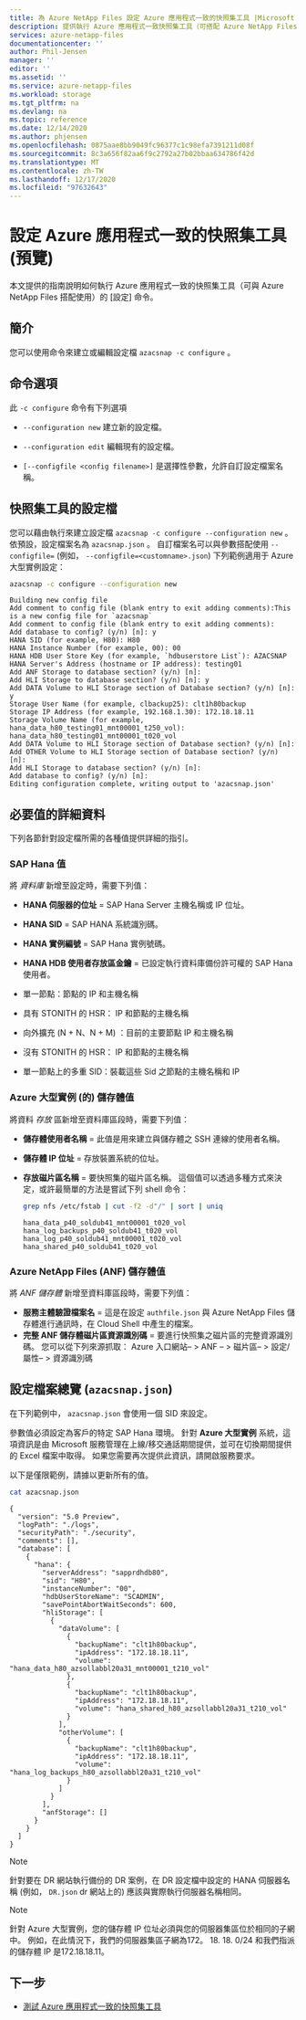 ```yaml
---
title: 為 Azure NetApp Files 設定 Azure 應用程式一致的快照集工具 |Microsoft Docs
description: 提供執行 Azure 應用程式一致快照集工具（可搭配 Azure NetApp Files 使用）的 [設定] 命令的指南。
services: azure-netapp-files
documentationcenter: ''
author: Phil-Jensen
manager: ''
editor: ''
ms.assetid: ''
ms.service: azure-netapp-files
ms.workload: storage
ms.tgt_pltfrm: na
ms.devlang: na
ms.topic: reference
ms.date: 12/14/2020
ms.author: phjensen
ms.openlocfilehash: 0875aae8bb9049fc96377c1c98efa7391211d08f
ms.sourcegitcommit: 8c3a656f82aa6f9c2792a27b02bbaa634786f42d
ms.translationtype: MT
ms.contentlocale: zh-TW
ms.lasthandoff: 12/17/2020
ms.locfileid: "97632643"
---
```

# <a name="configure-azure-application-consistent-snapshot-tool-preview"></a>設定 Azure 應用程式一致的快照集工具 (預覽) 

本文提供的指南說明如何執行 Azure 應用程式一致的快照集工具（可與 Azure NetApp Files 搭配使用）的 [設定] 命令。

## <a name="introduction"></a>簡介

您可以使用命令來建立或編輯設定檔 `azacsnap -c configure` 。

## <a name="command-options"></a>命令選項

此 `-c configure` 命令有下列選項

- `--configuration new` 建立新的設定檔。

- `--configuration edit` 編輯現有的設定檔。

- `[--configfile <config filename>]` 是選擇性參數，允許自訂設定檔案名稱。

## <a name="configuration-file-for-snapshot-tools"></a>快照集工具的設定檔

您可以藉由執行來建立設定檔 `azacsnap -c configure --configuration new` 。  依預設，設定檔案名為 `azacsnap.json` 。  自訂檔案名可以與參數搭配使用 `--configfile=` (例如， `--configfile=<customname>.json`) 下列範例適用于 Azure 大型實例設定：

```bash
azacsnap -c configure --configuration new
```

```output
Building new config file
Add comment to config file (blank entry to exit adding comments):This is a new config file for `azacsnap`
Add comment to config file (blank entry to exit adding comments):
Add database to config? (y/n) [n]: y
HANA SID (for example, H80): H80
HANA Instance Number (for example, 00): 00
HANA HDB User Store Key (for example, `hdbuserstore List`): AZACSNAP
HANA Server's Address (hostname or IP address): testing01
Add ANF Storage to database section? (y/n) [n]:
Add HLI Storage to database section? (y/n) [n]: y
Add DATA Volume to HLI Storage section of Database section? (y/n) [n]: y
Storage User Name (for example, clbackup25): clt1h80backup
Storage IP Address (for example, 192.168.1.30): 172.18.18.11
Storage Volume Name (for example, hana_data_h80_testing01_mnt00001_t250_vol): hana_data_h80_testing01_mnt00001_t020_vol
Add DATA Volume to HLI Storage section of Database section? (y/n) [n]:
Add OTHER Volume to HLI Storage section of Database section? (y/n) [n]:
Add HLI Storage to database section? (y/n) [n]:
Add database to config? (y/n) [n]:
Editing configuration complete, writing output to 'azacsnap.json'
```

## <a name="details-of-required-values"></a>必要值的詳細資料

下列各節針對設定檔所需的各種值提供詳細的指引。

### <a name="sap-hana-values"></a>SAP Hana 值

將 *資料庫* 新增至設定時，需要下列值：

- **HANA 伺服器的位址** = SAP Hana Server 主機名稱或 IP 位址。
- **HANA SID** = SAP HANA 系統識別碼。
- **HANA 實例編號** = SAP Hana 實例號碼。
- **HANA HDB 使用者存放區金鑰** = 已設定執行資料庫備份許可權的 SAP Hana 使用者。

- 單一節點：節點的 IP 和主機名稱
- 具有 STONITH 的 HSR： IP 和節點的主機名稱
- 向外擴充 (N + N、N + M) ：目前的主要節點 IP 和主機名稱
- 沒有 STONITH 的 HSR： IP 和節點的主機名稱
- 單一節點上的多重 SID：裝載這些 Sid 之節點的主機名稱和 IP

### <a name="azure-large-instance-hli-storage-values"></a>Azure 大型實例 (的) 儲存體值

將資料 *存放* 區新增至資料庫區段時，需要下列值：

- **儲存體使用者名稱** = 此值是用來建立與儲存體之 SSH 連線的使用者名稱。
- **儲存體 IP 位址** = 存放裝置系統的位址。
- **存放磁片區名稱** = 要快照集的磁片區名稱。  這個值可以透過多種方式來決定，或許最簡單的方法是嘗試下列 shell 命令：

    ```bash
    grep nfs /etc/fstab | cut -f2 -d"/" | sort | uniq
    ```

    ```output
    hana_data_p40_soldub41_mnt00001_t020_vol
    hana_log_backups_p40_soldub41_t020_vol
    hana_log_p40_soldub41_mnt00001_t020_vol
    hana_shared_p40_soldub41_t020_vol
    ```

### <a name="azure-netapp-files-anf-storage-values"></a>Azure NetApp Files (ANF) 儲存體值

將 *ANF 儲存體* 新增至資料庫區段時，需要下列值：

- **服務主體驗證檔案名** = 這是在設定 `authfile.json` 與 Azure NetApp Files 儲存體進行通訊時，在 Cloud Shell 中產生的檔案。
- **完整 ANF 儲存體磁片區資源識別碼** = 要進行快照集之磁片區的完整資源識別碼。  您可以從下列來源抓取： Azure 入口網站– > ANF – > 磁片區– > 設定/屬性– > 資源識別碼

## <a name="configuration-file-overview-azacsnapjson"></a>設定檔案總覽 (`azacsnap.json`) 

在下列範例中， `azacsnap.json` 會使用一個 SID 來設定。

參數值必須設定為客戶的特定 SAP Hana 環境。
針對 **Azure 大型實例** 系統，這項資訊是由 Microsoft 服務管理在上線/移交通話期間提供，並可在切換期間提供的 Excel 檔案中取得。 如果您需要再次提供此資訊，請開啟服務要求。

以下是僅限範例，請據以更新所有的值。

```bash
cat azacsnap.json
```

```output
{
  "version": "5.0 Preview",
  "logPath": "./logs",
  "securityPath": "./security",
  "comments": [],
  "database": [
    {
      "hana": {
        "serverAddress": "sapprdhdb80",
        "sid": "H80",
        "instanceNumber": "00",
        "hdbUserStoreName": "SCADMIN",
        "savePointAbortWaitSeconds": 600,
        "hliStorage": [
          {
            "dataVolume": [
              {
                "backupName": "clt1h80backup",
                "ipAddress": "172.18.18.11",
                "volume": "hana_data_h80_azsollabbl20a31_mnt00001_t210_vol"
              },
              {
                "backupName": "clt1h80backup",
                "ipAddress": "172.18.18.11",
                "volume": "hana_shared_h80_azsollabbl20a31_t210_vol"
              }
            ],
            "otherVolume": [
              {
                "backupName": "clt1h80backup",
                "ipAddress": "172.18.18.11",
                "volume": "hana_log_backups_h80_azsollabbl20a31_t210_vol"
              }
            ]
          }
        ],
        "anfStorage": []
      }
    }
  ]
}
```

> [!NOTE]
> 針對要在 DR 網站執行備份的 DR 案例，在 DR 設定檔中設定的 HANA 伺服器名稱 (例如， `DR.json` dr 網站上的) 應該與實際執行伺服器名稱相同。

> [!NOTE]
> 針對 Azure 大型實例，您的儲存體 IP 位址必須與您的伺服器集區位於相同的子網中。 例如，在此情況下，我們的伺服器集區子網為172。 18. 18. 0/24 和我們指派的儲存體 IP 是172.18.18.11。

## <a name="next-steps"></a>下一步

- [測試 Azure 應用程式一致的快照集工具](azacsnap-cmd-ref-test.md)
